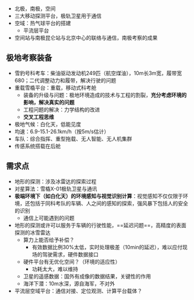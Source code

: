 - 北极，南极，空间
- 三大移动探测平台，极轨卫星用于通信
- 空域：热气球平台的搭建
	- 平流层平台
- 空间站与南极昆仑站与北京中心的联络与通信，南极考察的成果
## 极地考察装备
- 雪豹号科考车：柴油驱动发动机249匹（航空煤油），10m长3m宽，履带宽680；二代调整动力和履带，解决行驶的问题
- 重载雪橇平台：重载，移动式科考舱
	- 装备的升级与问题：极地环境造成的技术与工程的割裂，**充分考虑环境的影响，解决真实的问题**
	- 工程问题的解决：力学结构的改进
	- **交叉工程思维**
- 极地气候：白化天，低能见度
- 均速：6.9-15.1-26.1km/h（按5m/s估计）
- 车队：综合指挥、重型拖载、无人智能、无人机集群
- 传感系统搭载在后舱
## 需求点
- 地形的探测：涉及冰雷达的探索过程
- 对星算法：雪橇X-01极轨卫星与通讯
- **极端环境下（如白化天）的环境感知与视觉识别计算**：视觉感知不仅仅限于环境，还包括于同科考队的车辆、人之间的感知的探索，强风暴下包括人的安全的识别
	- 通信上可能遇到的问题
- 地形的探测或许可以服务于车辆的行驶性能，==延迟问题==，高精度的表面探测的冰雪雷达
	- 算力上能否给予补偿？
		- 有效数据比例30%太低，实时处理极差（10min的延迟），难以应付现场的驾驶需求，硬件数据接口
	- 硬件平台有无优化空间？（环境的适应性）
		- 功耗太大，难以维持
	- 卫星的遥感数据：国外有成像的数据结果，关键性的作用
	- 海洋下潜：10m水深，源自海军，不对外
- 平流层空域平台：通信对接、定位观测、计算平台载体？